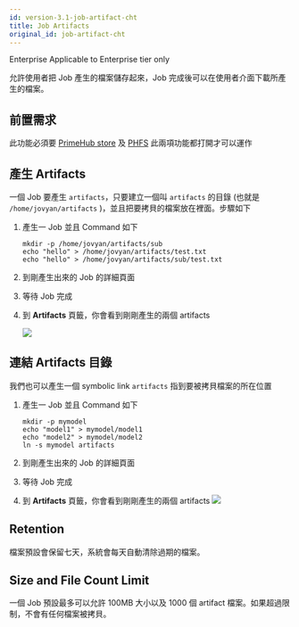 ```yaml
---
id: version-3.1-job-artifact-cht
title: Job Artifacts
original_id: job-artifact-cht
---
```


<div class="ee-only tooltip">Enterprise
  <span class="tooltiptext">Applicable to Enterprise tier only</span>
</div>

允許使用者把 Job 產生的檔案儲存起來，Job 完成後可以在使用者介面下載所產生的檔案。

## 前置需求

此功能必須要 [PrimeHub store](../design/primehub-store) 及 [PHFS](../design/phfs) 此兩項功能都打開才可以運作

## 產生 Artifacts

一個 Job 要產生 `artifacts`，只要建立一個叫 `artifacts` 的目錄 (也就是 `/home/jovyan/artifacts` )，並且把要拷貝的檔案放在裡面。步驟如下

1. 產生一 Job 並且 Command 如下

    ```
    mkdir -p /home/jovyan/artifacts/sub
    echo "hello" > /home/jovyan/artifacts/test.txt
    echo "hello" > /home/jovyan/artifacts/sub/test.txt
    ```

1. 到剛產生出來的 Job 的詳細頁面
1. 等待 Job 完成
1. 到 **Artifacts** 頁籤，你會看到剛剛產生的兩個 artifacts

   ![](assets/jartifact_folder.png)

## 連結 Artifacts 目錄

我們也可以產生一個 symbolic link `artifacts` 指到要被拷貝檔案的所在位置

1. 產生一 Job 並且 Command 如下

    ```
    mkdir -p mymodel
    echo "model1" > mymodel/model1
    echo "model2" > mymodel/model2
    ln -s mymodel artifacts
    ```

1. 到剛產生出來的 Job 的詳細頁面
1. 等待 Job 完成
1. 到 **Artifacts** 頁籤，你會看到剛剛產生的兩個 artifacts
   ![](assets/jartifact_link.png)

## Retention

檔案預設會保留七天，系統會每天自動清除過期的檔案。

## Size and File Count Limit

一個 Job 預設最多可以允許 100MB 大小以及 1000 個 artifact 檔案。如果超過限制，不會有任何檔案被拷貝。
